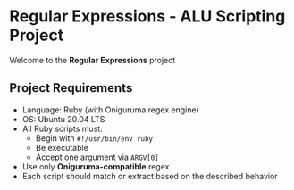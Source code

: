 # Regular Expressions - ALU Scripting Project

Welcome to the **Regular Expressions** project
## Project Requirements

- Language: Ruby (with Oniguruma regex engine)
- OS: Ubuntu 20.04 LTS
- All Ruby scripts must:
    - Begin with `#!/usr/bin/env ruby`
    - Be executable
    - Accept one argument via `ARGV[0]`
- Use only **Oniguruma-compatible** regex
- Each script should match or extract based on the described behavior
